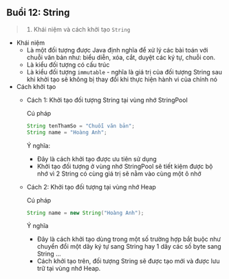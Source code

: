 ## Buổi 12: String

> 1. Khái niệm và cách khởi tạo `String`
- Khái niệm
    - Là một đối tượng được Java định nghĩa để xử lý các bài toán với chuỗi văn bản như: biểu diễn, xóa, cắt, duyệt các ký tự, chuỗi con.
    - Là kiểu đối tượng có cấu trúc
    - Là kiểu đối tượng `immutable` - nghĩa là giá trị của đối tượng String sau khi khởi tạo sẽ không bị thay đổi khi thực hiện hành vi của chính nó
- Cách khởi tạo
    - Cách 1: Khởi tạo đối tượng String tại vùng nhớ StringPool
    
        Cú pháp
        ```java
        String tenThamSo = "Chuỗi văn bản";
        String name = "Hoàng Anh";
        ```
        Ý nghĩa:
        - Đây là cách khởi tạo được ưu tiên sử dụng
        - Khởi tạo đối tượng ở vùng nhớ StringPool sẽ tiết kiệm được bộ nhớ vì 2 String có cùng giá trị sẽ nằm vào cùng một ô nhớ

    - Cách 2: Khởi tạo đối tượng tại vùng nhớ Heap
        
        Cú pháp
        ```java
        String name = new String("Hoàng Anh");
        ```
        Ý nghĩa
        - Đây là cách khởi tạo dùng trong một số trường hợp bắt buộc như chuyển đổi một dãy ký tự sang String hay 1 dãy các số byte sang String ...
        - Cách khởi tạo trên, đối tượng String sẽ được tạo mới và được lưu trữ tại vùng nhớ Heap.